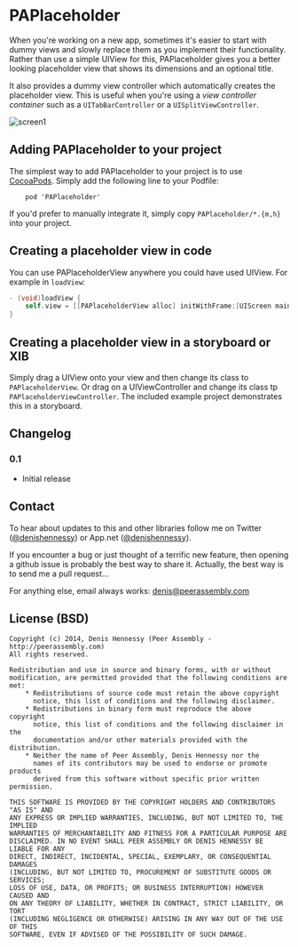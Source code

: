 # PAPlaceholder

When you're working on a new app, sometimes it's easier to start with dummy views and slowly replace them as you implement their functionality. Rather than use a simple UIView for this, PAPlaceholder gives you a better looking placeholder view that shows its dimensions and an optional title.

It also provides a dummy view controller which automatically creates the placeholder view. This is useful when you're using a _view controller container_ such as a `UITabBarController` or a `UISplitViewController`.

![screen1](https://raw.github.com/dhennessy/PAPlaceholder/master/Screenshots/SplitView.png)

## Adding PAPlaceholder to your project

The simplest way to add PAPlaceholder to your project is to use [CocoaPods](http://cocoapods.org). 
Simply add the following line to your Podfile:

```
	pod 'PAPlaceholder'
```

If you'd prefer to manually integrate it, simply copy `PAPlaceholder/*.{m,h}` into your project.

## Creating a placeholder view in code

You can use PAPlaceholderView anywhere you could have used UIView. For example in `loadView`:

```objective-c
- (void)loadView {
    self.view = [[PAPlaceholderView alloc] initWithFrame:[UIScreen mainScreen].bounds];
}
```

## Creating a placeholder view in a storyboard or XIB

Simply drag a UIView onto your view and then change its class to `PAPlaceholderView`. Or drag on a UIViewController and change its class tp `PAPlaceholderViewController`. The included example project demonstrates this in a storyboard.

## Changelog

### 0.1 
 *  Initial release

## Contact

To hear about updates to this and other libraries follow me on Twitter ([@denishennessy](http://twitter.com/denishennessy)) or App.net ([@denishennessy](http://alpha.app.net/denishennessy)).

If you encounter a bug or just thought of a terrific new feature, then opening a github issue is probably the best
way to share it. Actually, the best way is to send me a pull request...

For anything else, email always works: [denis@peerassembly.com](mailto:denis@peerassembly.com)

## License (BSD)

```
Copyright (c) 2014, Denis Hennessy (Peer Assembly - http://peerassembly.com)
All rights reserved.

Redistribution and use in source and binary forms, with or without
modification, are permitted provided that the following conditions are met:
    * Redistributions of source code must retain the above copyright
      notice, this list of conditions and the following disclaimer.
    * Redistributions in binary form must reproduce the above copyright
      notice, this list of conditions and the following disclaimer in the
      documentation and/or other materials provided with the distribution.
    * Neither the name of Peer Assembly, Denis Hennessy nor the
      names of its contributors may be used to endorse or promote products
      derived from this software without specific prior written permission.

THIS SOFTWARE IS PROVIDED BY THE COPYRIGHT HOLDERS AND CONTRIBUTORS "AS IS" AND
ANY EXPRESS OR IMPLIED WARRANTIES, INCLUDING, BUT NOT LIMITED TO, THE IMPLIED
WARRANTIES OF MERCHANTABILITY AND FITNESS FOR A PARTICULAR PURPOSE ARE
DISCLAIMED. IN NO EVENT SHALL PEER ASSEMBLY OR DENIS HENNESSY BE LIABLE FOR ANY
DIRECT, INDIRECT, INCIDENTAL, SPECIAL, EXEMPLARY, OR CONSEQUENTIAL DAMAGES
(INCLUDING, BUT NOT LIMITED TO, PROCUREMENT OF SUBSTITUTE GOODS OR SERVICES;
LOSS OF USE, DATA, OR PROFITS; OR BUSINESS INTERRUPTION) HOWEVER CAUSED AND
ON ANY THEORY OF LIABILITY, WHETHER IN CONTRACT, STRICT LIABILITY, OR TORT
(INCLUDING NEGLIGENCE OR OTHERWISE) ARISING IN ANY WAY OUT OF THE USE OF THIS
SOFTWARE, EVEN IF ADVISED OF THE POSSIBILITY OF SUCH DAMAGE.
```

